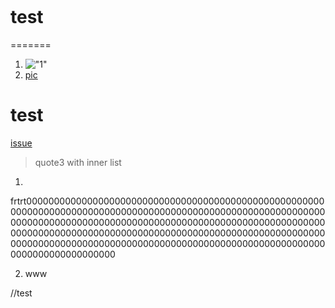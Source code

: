 [](test)
![]()

# test
=======

1. !["1"](src/main/resources/LDR.jpg)
2. [pic](src/main/resources/LDR.jpg)

# test

[issue](https://youtrack.jetbrains.com/issue/IDEA-261634)

> quote3 with inner list

1.

frtrt0000000000000000000000000000000000000000000000000000000000000000000000000000000000000000000000000000000000000000000000000000000000000000000000000000000000000000000000000000000000000000000000000000000000000000000000000000000000000000000000000000000000000000000000000000000000000000000000000000000000000

2. www

//test

[//]: # (//todo)

[//]: # (fixme 1)
